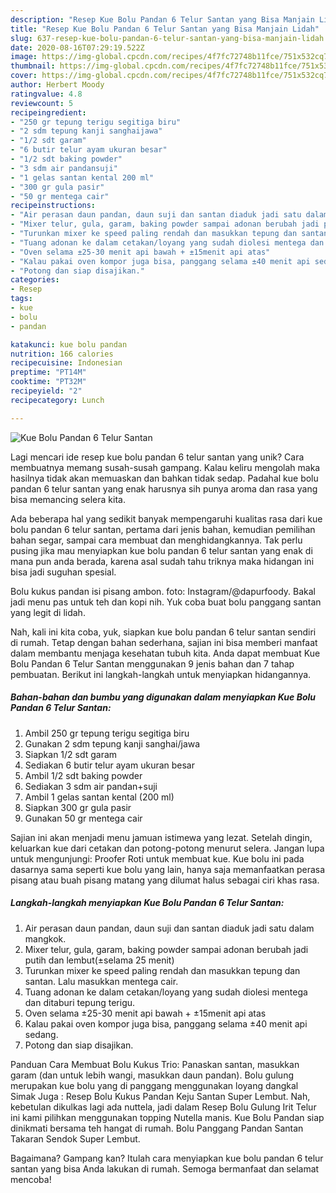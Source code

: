 ```yaml
---
description: "Resep Kue Bolu Pandan 6 Telur Santan yang Bisa Manjain Lidah"
title: "Resep Kue Bolu Pandan 6 Telur Santan yang Bisa Manjain Lidah"
slug: 637-resep-kue-bolu-pandan-6-telur-santan-yang-bisa-manjain-lidah
date: 2020-08-16T07:29:19.522Z
image: https://img-global.cpcdn.com/recipes/4f7fc72748b11fce/751x532cq70/kue-bolu-pandan-6-telur-santan-foto-resep-utama.jpg
thumbnail: https://img-global.cpcdn.com/recipes/4f7fc72748b11fce/751x532cq70/kue-bolu-pandan-6-telur-santan-foto-resep-utama.jpg
cover: https://img-global.cpcdn.com/recipes/4f7fc72748b11fce/751x532cq70/kue-bolu-pandan-6-telur-santan-foto-resep-utama.jpg
author: Herbert Moody
ratingvalue: 4.8
reviewcount: 5
recipeingredient:
- "250 gr tepung terigu segitiga biru"
- "2 sdm tepung kanji sanghaijawa"
- "1/2 sdt garam"
- "6 butir telur ayam ukuran besar"
- "1/2 sdt baking powder"
- "3 sdm air pandansuji"
- "1 gelas santan kental 200 ml"
- "300 gr gula pasir"
- "50 gr mentega cair"
recipeinstructions:
- "Air perasan daun pandan, daun suji dan santan diaduk jadi satu dalam mangkok."
- "Mixer telur, gula, garam, baking powder sampai adonan berubah jadi putih dan lembut(±selama 25 menit)"
- "Turunkan mixer ke speed paling rendah dan masukkan tepung dan santan. Lalu masukkan mentega cair."
- "Tuang adonan ke dalam cetakan/loyang yang sudah diolesi mentega dan ditaburi tepung terigu."
- "Oven selama ±25-30 menit api bawah + ±15menit api atas"
- "Kalau pakai oven kompor juga bisa, panggang selama ±40 menit api sedang."
- "Potong dan siap disajikan."
categories:
- Resep
tags:
- kue
- bolu
- pandan

katakunci: kue bolu pandan 
nutrition: 166 calories
recipecuisine: Indonesian
preptime: "PT14M"
cooktime: "PT32M"
recipeyield: "2"
recipecategory: Lunch

---
```



![Kue Bolu Pandan 6 Telur Santan](https://img-global.cpcdn.com/recipes/4f7fc72748b11fce/751x532cq70/kue-bolu-pandan-6-telur-santan-foto-resep-utama.jpg)

Lagi mencari ide resep kue bolu pandan 6 telur santan yang unik? Cara membuatnya memang susah-susah gampang. Kalau keliru mengolah maka hasilnya tidak akan memuaskan dan bahkan tidak sedap. Padahal kue bolu pandan 6 telur santan yang enak harusnya sih punya aroma dan rasa yang bisa memancing selera kita.

Ada beberapa hal yang sedikit banyak mempengaruhi kualitas rasa dari kue bolu pandan 6 telur santan, pertama dari jenis bahan, kemudian pemilihan bahan segar, sampai cara membuat dan menghidangkannya. Tak perlu pusing jika mau menyiapkan kue bolu pandan 6 telur santan yang enak di mana pun anda berada, karena asal sudah tahu triknya maka hidangan ini bisa jadi suguhan spesial.

Bolu kukus pandan isi pisang ambon. foto: Instagram/@dapurfoody. Bakal jadi menu pas untuk teh dan kopi nih. Yuk coba buat bolu panggang santan yang legit di lidah.


Nah, kali ini kita coba, yuk, siapkan kue bolu pandan 6 telur santan sendiri di rumah. Tetap dengan bahan sederhana, sajian ini bisa memberi manfaat dalam membantu menjaga kesehatan tubuh kita. Anda dapat membuat Kue Bolu Pandan 6 Telur Santan menggunakan 9 jenis bahan dan 7 tahap pembuatan. Berikut ini langkah-langkah untuk menyiapkan hidangannya.

<!--inarticleads1-->

##### Bahan-bahan dan bumbu yang digunakan dalam menyiapkan Kue Bolu Pandan 6 Telur Santan:

1. Ambil 250 gr tepung terigu segitiga biru
1. Gunakan 2 sdm tepung kanji sanghai/jawa
1. Siapkan 1/2 sdt garam
1. Sediakan 6 butir telur ayam ukuran besar
1. Ambil 1/2 sdt baking powder
1. Sediakan 3 sdm air pandan+suji
1. Ambil 1 gelas santan kental (200 ml)
1. Siapkan 300 gr gula pasir
1. Gunakan 50 gr mentega cair


Sajian ini akan menjadi menu jamuan istimewa yang lezat. Setelah dingin, keluarkan kue dari cetakan dan potong-potong menurut selera. Jangan lupa untuk mengunjungi: Proofer Roti untuk membuat kue. Kue bolu ini pada dasarnya sama seperti kue bolu yang lain, hanya saja memanfaatkan perasa pisang atau buah pisang matang yang dilumat halus sebagai ciri khas rasa. 

<!--inarticleads2-->

##### Langkah-langkah menyiapkan Kue Bolu Pandan 6 Telur Santan:

1. Air perasan daun pandan, daun suji dan santan diaduk jadi satu dalam mangkok.
1. Mixer telur, gula, garam, baking powder sampai adonan berubah jadi putih dan lembut(±selama 25 menit)
1. Turunkan mixer ke speed paling rendah dan masukkan tepung dan santan. Lalu masukkan mentega cair.
1. Tuang adonan ke dalam cetakan/loyang yang sudah diolesi mentega dan ditaburi tepung terigu.
1. Oven selama ±25-30 menit api bawah + ±15menit api atas
1. Kalau pakai oven kompor juga bisa, panggang selama ±40 menit api sedang.
1. Potong dan siap disajikan.


Panduan Cara Membuat Bolu Kukus Trio: Panaskan santan, masukkan garam (dan untuk lebih wangi, masukkan daun pandan). Bolu gulung merupakan kue bolu yang di panggang menggunakan loyang dangkal Simak Juga : Resep Bolu Kukus Pandan Keju Santan Super Lembut. Nah, kebetulan dikulkas lagi ada nuttela, jadi dalam Resep Bolu Gulung Irit Telur ini kami pilihkan menggunakan topping Nutella manis. Kue Bolu Pandan siap dinikmati bersama teh hangat di rumah. Bolu Panggang Pandan Santan Takaran Sendok Super Lembut. 

Bagaimana? Gampang kan? Itulah cara menyiapkan kue bolu pandan 6 telur santan yang bisa Anda lakukan di rumah. Semoga bermanfaat dan selamat mencoba!
